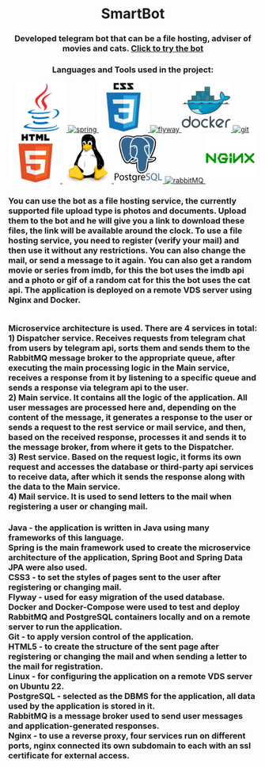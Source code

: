 <h1 align="center">SmartBot</h1>
<h3 align="center">Developed telegram bot that can be a file hosting, adviser of movies and cats.
<a href="https://t.me/my_favorite_smart_bot" target="_blank" rel="noreferrer"> Click to try the bot </a></h3>


<h3 align="center">Languages and Tools used in the project:</h3>
<p align="center">
  <a href="https://www.java.com" target="_blank" rel="noreferrer">
    <img src="https://raw.githubusercontent.com/devicons/devicon/master/icons/java/java-original.svg" alt="java" width="100" height="100"/> </a>
   <a href="https://spring.io/" target="_blank" rel="noreferrer"> 
    <img src="https://www.vectorlogo.zone/logos/springio/springio-icon.svg" alt="spring" width="100" height="100"/> </a>
  <a href="https://www.w3schools.com/css/" target="_blank" rel="noreferrer"> 
  <img src="https://raw.githubusercontent.com/devicons/devicon/master/icons/css3/css3-original-wordmark.svg" alt="css3" width="100" height="100"/>
   <a href="https://flywaydb.org/" target="_blank" rel="noreferrer"> 
  <img src="https://seeklogo.com/images/F/flyway-logo-4BD34A6273-seeklogo.com.png" alt="flyway" width="100" height="100"/> 
  </a> <a href="https://www.docker.com/" target="_blank" rel="noreferrer">
  <img src="https://raw.githubusercontent.com/devicons/devicon/master/icons/docker/docker-original-wordmark.svg" alt="docker" width="100" height="100"/> </a>
  <a href="https://git-scm.com/" target="_blank" rel="noreferrer"> 
  <img src="https://www.vectorlogo.zone/logos/git-scm/git-scm-icon.svg" alt="git" width="100" height="100"/> </a> <br>
  <a href="https://www.w3.org/html/" target="_blank" rel="noreferrer">
    <img src="https://raw.githubusercontent.com/devicons/devicon/master/icons/html5/html5-original-wordmark.svg" alt="html5" width="100" height="100"/>  </a>
  <a href="https://www.linux.org/" target="_blank" rel="noreferrer"> 
    <img src="https://raw.githubusercontent.com/devicons/devicon/master/icons/linux/linux-original.svg" alt="linux" width="100" height="100"/> </a> 
  <a href="https://www.postgresql.org" target="_blank" rel="noreferrer"> 
    <img src="https://raw.githubusercontent.com/devicons/devicon/master/icons/postgresql/postgresql-original-wordmark.svg" alt="postgresql" width="100" height="100"/> </a> 
  <a href="https://www.rabbitmq.com" target="_blank" rel="noreferrer">
    <img src="https://www.vectorlogo.zone/logos/rabbitmq/rabbitmq-icon.svg" alt="rabbitMQ" width="100" height="100"/> </a>
    <a href="https://www.nginx.com" target="_blank" rel="noreferrer"> <img src="https://raw.githubusercontent.com/devicons/devicon/master/icons/nginx/nginx-original.svg" alt="nginx" width="100" height="100"/> </a>
  </p>
  
 <h3 align="left"> <a>  You can use the bot as a file hosting service, the currently supported file upload type is photos and documents. Upload them to the bot and he will give you a link to download these files, the link will be available around the clock. To use a file hosting service, you need to register (verify your mail) and then use it without any restrictions. You can also change the mail, or send a message to it again.</a>
<a>You can also get a random movie or series from imdb, for this the bot uses the imdb api and a photo or gif of a random cat for this the bot uses the cat api.</a>
<a>The application is deployed on a remote VDS server using Nginx and Docker.</a>
<br><br>

<a>Microservice architecture is used. There are 4 services in total:</a><br>
<a>1) Dispatcher service. Receives requests from telegram chat from users by telegram api, sorts them and sends them to the RabbitMQ message broker to the appropriate queue, after executing the main processing logic in the Main service, receives a response from it by listening to a specific queue and sends a response via telegram api to the user.</a><br>
<a>2) Main service. It contains all the logic of the application. All user messages are processed here and, depending on the content of the message, it generates a response to the user or sends a request to the rest service or mail service, and then, based on the received response, processes it and sends it to the message broker, from where it gets to the Dispatcher.</a><br>
<a>3) Rest service. Based on the request logic, it forms its own request and accesses the database or third-party api services to receive data, after which it sends the response along with the data to the Main service.</a><br>
<a>4) Mail service. It is used to send letters to the mail when registering a user or changing mail.</a> </h3>
   <h3 align="left">
  <a>Java - the application is written in Java using many frameworks of this language.</a><br>
<a>Spring is the main framework used to create the microservice architecture of the application, Spring Boot and Spring Data JPA were also used.</a><br>
<a>CSS3 - to set the styles of pages sent to the user after registering or changing mail.</a><br>
<a>Flyway - used for easy migration of the used database.</a><br>
<a>Docker and Docker-Compose were used to test and deploy RabbitMQ and PostgreSQL containers locally and on a remote server to run the application.</a><br>
<a>Git - to apply version control of the application.</a><br>
<a>HTML5 - to create the structure of the sent page after registering or changing the mail and when sending a letter to the mail for registration.</a><br>
<a>Linux - for configuring the application on a remote VDS server on Ubuntu 22.</a><br>
<a>PostgreSQL - selected as the DBMS for the application, all data used by the application is stored in it.</a><br>
<a>RabbitMQ is a message broker used to send user messages and application-generated responses.</a><br>
<a>Nginx - to use a reverse proxy, four services run on different ports, nginx connected its own subdomain to each with an ssl certificate for external access.</a><br>
  </h3>
